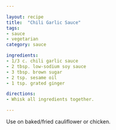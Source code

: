 ```yaml
---

layout: recipe
title:  "Chili Garlic Sauce"
tags: 
- sauce
- vegetarian
category: sauce

ingredients:
- 1/3 c. chili garlic sauce
- 2 tbsp. low-sodium soy sauce
- 3 tbsp. brown sugar
- 2 tsp. sesame oil
- 1 tsp. grated ginger 

directions:
- Whisk all ingredients together.

---
```


Use on baked/fried cauliflower or chicken.